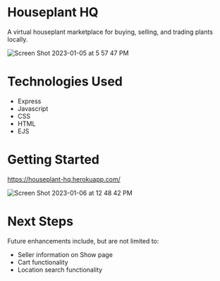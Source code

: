 # Houseplant HQ
A virtual houseplant marketplace for buying, selling, and trading plants locally. 

![Screen Shot 2023-01-05 at 5 57 47 PM](https://user-images.githubusercontent.com/60244001/211069548-2f48f148-65c7-47f3-95c7-ce25638ac92b.png)

# Technologies Used
- Express
- Javascript
- CSS 
- HTML
- EJS

# Getting Started
https://houseplant-hq.herokuapp.com/

![Screen Shot 2023-01-06 at 12 48 42 PM](https://user-images.githubusercontent.com/60244001/211069589-d7708949-30d1-4a4b-a162-09dff768e7b4.png)


# Next Steps
Future enhancements include, but are not limited to: 

- Seller information on Show page
- Cart functionality 
- Location search functionality 
